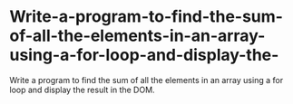# Write-a-program-to-find-the-sum-of-all-the-elements-in-an-array-using-a-for-loop-and-display-the-
Write a program to find the sum of all the elements in an array using a for loop and display the result in the DOM.
